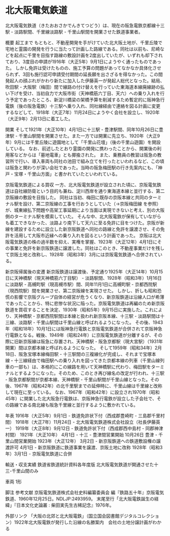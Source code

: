 # 北大阪電気鉄道

北大阪電気鉄道（きたおおさかでんきてつどう）は、現在の阪急電鉄京都線十三駅 - 淡路駅間、千里線淡路駅 - 千里山駅間を開業させた鉄道事業者。

概要
起工まで
もともと、不動産開発を手がけていた北大阪土地が、千里丘陵で宅地と霊園の開発を行うに当たって計画した路線である。同社は以前も、尼崎などを起点に千里を目指す路線の敷設計画を2度出していたが、いずれも却下されており、3度目の申請が1916年（大正5年）9月1日にようやく通ったものであった。
しかし免許は受けたものの、施工予算の問題があってなかなか具体化させられず、3回も施行認可申請受付期間の延長願を出さざるを得なかった。この間発起人の顔ぶれがかわり新たに加入した伊藤英一が発起人総代となった。結局、吹田駅 - 大阪駅（梅田）間で線路の付け替えを行っていた東海道本線廃線跡の払い下げを受け、当初自力で大阪市街（天神橋筋六丁目、天六）への乗り入れを行う予定であったところ、新淀川橋梁の架橋予算を削減するため暫定的に阪神急行電鉄（後の阪急電鉄）十三駅へ乗り入れ、同社線経由で連絡を図る計画に変更するなどして、1918年（大正7年）11月24日にようやく会社を設立し、1920年（大正9年）2月13日に着工した。

開業
そして1921年（大正10年）4月1日に十三駅 - 豊津駅間、同年10月26日に豊津駅 - 千里山駅間を開業させた。また一方では開業に先立ち、1920年（大正9年）9月には千里丘陵に遊園地として「千里山花壇」（後の千里山遊園）を開設している。
なお、前述したとおり霊園の開発に携わったことから、開業後の利用客などからは「墓地電車」とも揶揄された。
また、乗務員の教習は阪急の教習所で行い、導入車両も同社の池田で組み立てを行ったといわれるなど、この頃は阪急と関わりが深い会社であった。当時の阪急梅田駅の行き先案内にも、「神戸・宝塚・千里山方面」と書かれていたといわれている。

京阪電気鉄道による買収
一方、北大阪電気鉄道が設立された頃に、京阪電気鉄道は自社線防衛という目的も兼ね、淀川西岸を通り東海道本線と並行する、第二京阪線の敷設を目指した。
同社は当初、梅田に既存の京阪本線と共同のターミナル駅を設け、第二京阪線の工事を行おうとしていた（→京阪梅田線 を参照）が、城東線払下問題や高架工事延期により当面は実現できないと考え、別の大阪側のターミナル駅を模索していた。
そんな中、北大阪電鉄が保有していながらも着工できなかった、淡路より南下して天六に至る免許に目をつけた。京阪が新線を建設するために設立した新京阪鉄道へ同社の路線と免許を譲渡させ、その免許を活用して大阪市近縁への乗り入れを図るという計画であった。
京阪は北大阪電気鉄道の株の過半数を抑え、実権を掌握、1923年（大正12年）4月1日にその事業と免許を新京阪鉄道に譲渡した。同社はこのとき、不動産事業だけを残して京阪土地と改称し、1928年（昭和3年）3月には京阪電気鉄道へ合併されている。

新京阪帰属後の変遷
新京阪鉄道は譲渡後、予定通り1925年（大正14年）10月15日に天神橋駅（現天神橋筋六丁目駅） - 淡路駅間、1928年（昭和3年）1月16日に淡路駅 - 高槻町駅（現高槻市駅）間、同年11月1日に高槻町駅 - 京都西院駅（現西院駅）間を開業させ、第二京阪線を実現させた。
しかし、折しも昭和恐慌の影響で京阪グループ自体の経営が危うくなり、新京阪鉄道は沿線人口が希薄であったことから、特に悲惨な状況に陥った。京阪電気鉄道は再編のため新京阪鉄道を買収することを決定、1930年（昭和5年）9月15日に実施した。これにより、天神橋駅 - 京都西院駅間は本線と扱われ新京阪本線、十三駅 - 淡路駅間は十三線、淡路駅 - 千里山駅間は千里山線と呼ばれるようになった。
その後、1943年（昭和18年）10月1日には阪神急行電鉄と京阪電気鉄道が合併されて京阪神急行電鉄となる。戦後、1949年（昭和24年）に京阪電気鉄道が分離するが、その際に旧新京阪線は阪急に存置され、天神橋駅 - 阪急京都駅（現大宮駅）（1931年開業）間は京都本線と呼ばれるようになった。
そして1959年（昭和34年）2月18日、阪急宝塚本線梅田駅 - 十三駅間の三複線化が完成し、それまで宝塚本線・十三線経由で梅田駅への乗り入れを図ってきた京都本線の列車（千里山線列車の一部も）は、本格的にこの線路を用いて天神橋駅に代わり、梅田駅をターミナルとするようになった。そのため、このとき再び線名の改定が行われ、十三駅 - 阪急京都駅間が京都本線、天神橋駅 - 千里山駅間が千里山線となった。その後、1967年（昭和42年）の北千里駅までの延伸時に、千里山線は千里線と改称して現在に至っている。
なお、1967年（昭和42年）に設立され1970年（昭和45年）に開業した北大阪急行電鉄は、京阪神急行電鉄が設立した子会社で、その路線である南北線も阪急千里線と並行するように敷かれている。

年表
1916年（大正5年）9月1日 - 鉄道免許状下付（西成郡豊崎町 - 三島郡千里村間）
1918年（大正7年）11月24日 - 北大阪電気鉄道株式会社設立（社長伊藤英一）
1919年（大正8年）9月12日 - 鉄道免許状下付（西成郡西中島村 - 同郡神津村間）
1921年（大正10年）
4月1日 - 十三 - 豊津間営業開始
10月26日 豊津 - 千里山間営業開始
1923年（大正12年）
3月2日 - 新京阪鉄道への鉄道敷設権の譲渡許可
4月1日 - 新京阪鉄道に鉄道事業を譲渡、京阪土地に改称
1928年（昭和3年）3月1日 - 京阪電気鉄道に合併

輸送・収支実績
鉄道省鉄道統計資料各年度版
北大阪電気鉄道が開通させた十三-千里山間のみ

車両
1形

脚注
参考文献
京阪電気鉄道株式会社史料編纂委員会 編『鉄路五十年』京阪電気鉄道、1960年12月25日。NDLJP:2493959。 
末尾至行「北大阪電鉄誕生の経緯」『日本文化史論叢 : 柴田実先生古稀記念』1976年。

外部リンク
「大阪の北郊と北大阪電鉄」（国立国会図書館デジタルコレクション）1922年北大阪電鉄が発行した沿線の名勝案内　会社の土地分譲計画がわかる